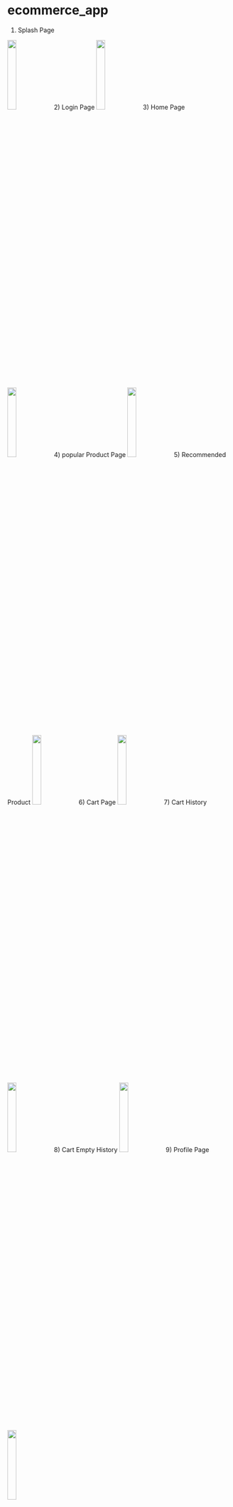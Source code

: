 # ecommerce_app
1) Splash Page
 <img src = "https://github.com/Avinash1705/ecommerce_app/assets/34656820/4cb1c556-c028-45d6-964b-9f27f85ef2ad" width ="20%" height = "20%">
2) Login Page
  <img src = "https://github.com/Avinash1705/ecommerce_app/assets/34656820/7e5a6fcc-88d9-4fcc-8249-fee0e69a9586" width ="20%" height = "20%">
3) Home Page
  <img src = "https://github.com/Avinash1705/ecommerce_app/assets/34656820/c8b2e0cc-6c5a-4747-93ad-064fd8e4db39" width ="20%" height = "20%">
4) popular Product Page
  <img src = "https://github.com/Avinash1705/ecommerce_app/assets/34656820/61be8c26-95db-44e0-bae1-594eadaf200b" width ="20%" height = "20%">
5) Recommended Product
   <img src = "https://github.com/Avinash1705/ecommerce_app/assets/34656820/b6dfa086-768b-4f0b-82cd-de2062df8480" width ="20%" height = "20%">
6) Cart Page
  <img src = "https://github.com/Avinash1705/ecommerce_app/assets/34656820/817f4975-4090-499c-ba25-8c08ae9f8274" width ="20%" height = "20%">
7) Cart History
 <img src = "https://github.com/Avinash1705/ecommerce_app/assets/34656820/e8323ff2-7bbd-43d2-bb47-a2be7644ff2b" width ="20%" height = "20%">
8) Cart Empty History
 <img src = "https://github.com/Avinash1705/ecommerce_app/assets/34656820/573a152b-8975-4f84-af4b-ff13024ffe78" width ="20%" height = "20%">
9) Profile Page
 <img src = "https://github.com/Avinash1705/ecommerce_app/assets/34656820/b5a9d311-49eb-4a89-ad79-c4bd596aa62c" width ="20%" height = "20%">
